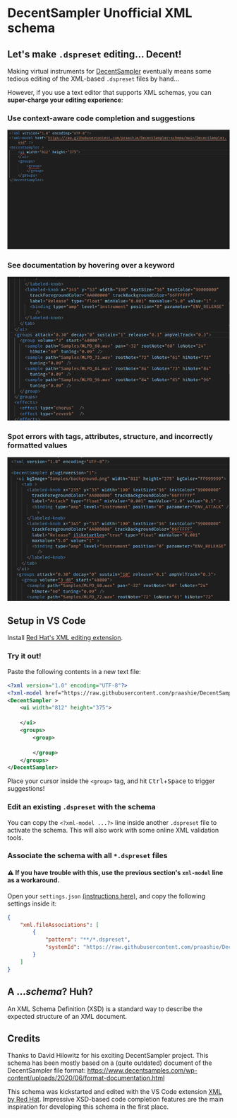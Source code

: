 # DecentSampler Unofficial XML schema
## Let's make `.dspreset` editing... **Decent**!

Making virtual instruments for [DecentSampler](https://www.decentsamples.com/product/decent-sampler-plugin/) eventually means some tedious editing of the XML-based `.dspreset` files by hand...

However, if you use a text editor that supports XML schemas, you can **super-charge your editing experience**:

### Use context-aware code completion and suggestions
![Code completion screencast](images/demo_completion.gif)

### See documentation by hovering over a keyword
![Code completion screencast](images/demo_hover_doc.gif)

### Spot errors with tags, attributes, structure, and incorrectly formatted values
![Code completion screencast](images/demo_errors.gif)

## Setup in VS Code

Install [Red Hat's XML editing extension](https://marketplace.visualstudio.com/items?itemName=redhat.vscode-xml).

### Try it out!

Paste the following contents in a new text file:
```xml
<?xml version="1.0" encoding="UTF-8"?>
<?xml-model href="https://raw.githubusercontent.com/praashie/DecentSampler-schema/main/DecentSampler.xsd" ?>
<DecentSampler >
    <ui width="812" height="375">

    </ui>
    <groups>
        <group>
        
        </group>
    </groups>
</DecentSampler>
```
Place your cursor inside the `<group>` tag, and hit <kbd>Ctrl</kbd>+<kbd>Space</kbd> to trigger suggestions!

### Edit an existing `.dspreset` with the schema

You can copy the `<?xml-model ...?>` line inside another `.dspreset` file to activate the schema.
This will also work with some online XML validation tools.

### Associate the schema with all `*.dspreset` files

#### :warning: If you have trouble with this, use the previous section's `xml-model` line as a workaround.

Open your `settings.json` [(instructions here)](https://stackoverflow.com/a/65909052), and copy the following settings inside it:

```json
{
    "xml.fileAssociations": [
        {
            "pattern": "**/*.dspreset",
            "systemId": "https://raw.githubusercontent.com/praashie/DecentSampler-schema/main/DecentSampler.xsd"
        }
    ]
}
```

## A ...*schema*? Huh?

An XML Schema Definition (XSD) is a standard way to describe the expected structure of an XML document.

## Credits

Thanks to David Hilowitz for his exciting DecentSampler project.
This schema has been mostly based on a (quite outdated) document of the DecentSampler file format: https://www.decentsamples.com/wp-content/uploads/2020/06/format-documentation.html

This schema was kickstarted and edited with the VS Code extension [XML by Red Hat](https://marketplace.visualstudio.com/items?itemName=redhat.vscode-xml).
Impressive XSD-based code completion features are the main inspiration for developing this schema in the first place.